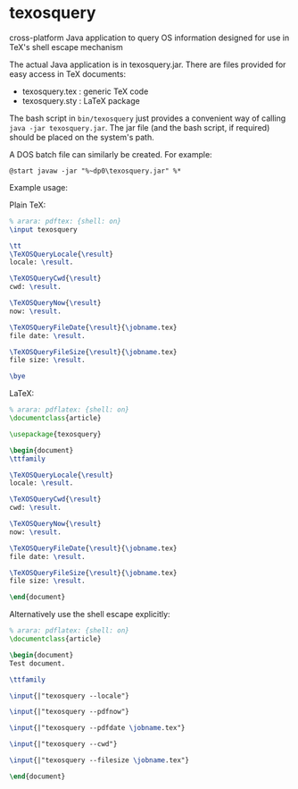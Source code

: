 # texosquery
cross-platform Java application to query OS information designed for use in TeX's shell escape mechanism

The actual Java application is in texosquery.jar.
There are files provided for easy access in TeX documents:

 - texosquery.tex : generic TeX code
 - texosquery.sty : LaTeX package

The bash script in `bin/texosquery` just provides a convenient way
of calling `java -jar texosquery.jar`. The jar file (and the bash
script, if required) should be placed on the system's path.

A DOS batch file can similarly be created. For example:
```dos
@start javaw -jar "%~dp0\texosquery.jar" %*
```

Example usage:

Plain TeX:

```tex
% arara: pdftex: {shell: on}
\input texosquery

\tt
\TeXOSQueryLocale{\result}
locale: \result.

\TeXOSQueryCwd{\result}
cwd: \result.

\TeXOSQueryNow{\result}
now: \result.

\TeXOSQueryFileDate{\result}{\jobname.tex}
file date: \result.

\TeXOSQueryFileSize{\result}{\jobname.tex}
file size: \result.

\bye
```

LaTeX:

```latex
% arara: pdflatex: {shell: on}
\documentclass{article}

\usepackage{texosquery}

\begin{document}
\ttfamily

\TeXOSQueryLocale{\result}
locale: \result.

\TeXOSQueryCwd{\result}
cwd: \result.

\TeXOSQueryNow{\result}
now: \result.

\TeXOSQueryFileDate{\result}{\jobname.tex}
file date: \result.

\TeXOSQueryFileSize{\result}{\jobname.tex}
file size: \result.

\end{document}
```

Alternatively use the shell escape explicitly:

```latex
% arara: pdflatex: {shell: on}
\documentclass{article}

\begin{document}
Test document.

\ttfamily

\input{|"texosquery --locale"}

\input{|"texosquery --pdfnow"}

\input{|"texosquery --pdfdate \jobname.tex"}

\input{|"texosquery --cwd"}

\input{|"texosquery --filesize \jobname.tex"}

\end{document}
```
